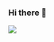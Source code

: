 ### Hi there 👋
![](https://github-readme-stats.vercel.app/api?username=zero-face&count_private=true&show_icons=true&locale=cn&include_all_commits=true)
<!--  
**zero-face/zero-face** is a ✨ _special_ ✨ repository because its `README.md` (this file) appears on your GitHub profile.

Here are some ideas to get you started:

- 🔭 I’m currently working on ...
- 🌱 I’m currently learning ...
- 👯 I’m looking to collaborate on ...
- 🤔 I’m looking for help with ...
- 💬 Ask me about ...
- 📫 How to reach me: ...
- 😄 Pronouns: ...
- ⚡ Fun fact: ...
-->
